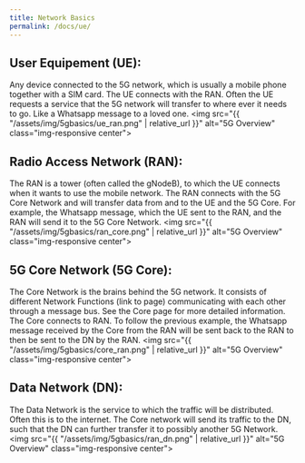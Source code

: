 ```yaml
---
title: Network Basics
permalink: /docs/ue/
---
```

## User Equipement (UE):
Any device connected to the 5G network, which is usually a mobile phone together with a SIM card. The UE connects with the RAN. Often the UE requests a service that the 5G network will transfer to where ever it needs to go. Like a Whatsapp message to a loved one.
<img src="{{ "/assets/img/5gbasics/ue_ran.png" | relative_url }}" alt="5G Overview" class="img-responsive center">
## Radio Access Network (RAN): 
The RAN is a tower (often called the gNodeB), to which the UE connects when it wants to use the mobile network. The RAN connects with the 5G Core Network and will transfer data from and to the UE and the 5G Core. For example, the Whatsapp message, which the UE sent to the RAN, and the RAN will send it to the 5G Core Network.
<img src="{{ "/assets/img/5gbasics/ran_core.png" | relative_url }}" alt="5G Overview" class="img-responsive center">
## 5G Core Network (5G Core): 
The Core Network is the brains behind the 5G network. It consists of different Network Functions (link to page) communicating with each other through a message bus. See the Core page for more detailed information. The Core connects to RAN. To follow the previous example, the Whatsapp message received by the Core from the RAN will be sent back to the RAN to then be sent to the DN by the RAN.
<img src="{{ "/assets/img/5gbasics/core_ran.png" | relative_url }}" alt="5G Overview" class="img-responsive center">
## Data Network (DN): 
The Data Network is the service to which the traffic will be distributed. Often this is to the internet. The Core network will send its traffic to the DN, such that the DN can further transfer it to possibly another 5G Network.
<img src="{{ "/assets/img/5gbasics/ran_dn.png" | relative_url }}" alt="5G Overview" class="img-responsive center">

